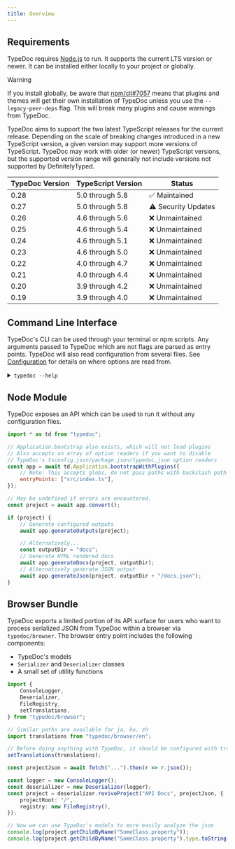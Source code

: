 ```yaml
---
title: Overview
---
```


## Requirements

TypeDoc requires [Node.js](https://nodejs.org/) to run. It supports the current LTS
version or newer. It can be installed either locally to your project or globally.

> [!warning]
> If you install globally, be aware that [npm/cli#7057](https://github.com/npm/cli/issues/7057)
> means that plugins and themes will get their own installation of TypeDoc unless you use the
> `--legacy-peer-deps` flag. This will break many plugins and cause warnings from TypeDoc.

TypeDoc aims to support the two latest TypeScript releases for the current release. Depending
on the scale of breaking changes introduced in a new TypeScript version, a given version may
support more versions of TypeScript. TypeDoc may work with older (or newer) TypeScript versions, but
the supported version range will generally not include versions not supported by DefinitelyTyped.

| TypeDoc Version | TypeScript Version | Status             |
| --------------- | ------------------ | ------------------ |
| 0.28            | 5.0 through 5.8    | ✅ Maintained      |
| 0.27            | 5.0 through 5.8    | ⚠️ Security Updates |
| 0.26            | 4.6 through 5.6    | ❌ Unmaintained    |
| 0.25            | 4.6 through 5.4    | ❌ Unmaintained    |
| 0.24            | 4.6 through 5.1    | ❌ Unmaintained    |
| 0.23            | 4.6 through 5.0    | ❌ Unmaintained    |
| 0.22            | 4.0 through 4.7    | ❌ Unmaintained    |
| 0.21            | 4.0 through 4.4    | ❌ Unmaintained    |
| 0.20            | 3.9 through 4.2    | ❌ Unmaintained    |
| 0.19            | 3.9 through 4.0    | ❌ Unmaintained    |

## Command Line Interface

TypeDoc's CLI can be used through your terminal or npm scripts. Any arguments
passed to TypeDoc which are not flags are parsed as entry points. TypeDoc will
also read configuration from several files. See [Configuration](./options/configuration.md#compileroptions)
for details on where options are read from.

<details>
<summary><code>typedoc --help</code></summary>
{@includeCode generated/help.txt}
</details>

## Node Module

TypeDoc exposes an API which can be used to run it without any configuration files.

```js
import * as td from "typedoc";

// Application.bootstrap also exists, which will not load plugins
// Also accepts an array of option readers if you want to disable
// TypeDoc's tsconfig.json/package.json/typedoc.json option readers
const app = await td.Application.bootstrapWithPlugins({
    // Note: This accepts globs, do not pass paths with backslash path separators!
    entryPoints: ["src/index.ts"],
});

// May be undefined if errors are encountered.
const project = await app.convert();

if (project) {
    // Generate configured outputs
    await app.generateOutputs(project);

    // Alternatively...
    const outputDir = "docs";
    // Generate HTML rendered docs
    await app.generateDocs(project, outputDir);
    // Alternatively generate JSON output
    await app.generateJson(project, outputDir + "/docs.json");
}
```

## Browser Bundle

TypeDoc exports a limited portion of its API surface for users who want to process
serialized JSON from TypeDoc within a browser via `typedoc/browser`. The browser
entry point includes the following components:

- TypeDoc's models
- `Serializer` and `Deserializer` classes
- A small set of utility functions

```ts
import {
    ConsoleLogger,
    Deserializer,
    FileRegistry,
    setTranslations,
} from "typedoc/browser";

// Similar paths are available for ja, ko, zh
import translations from "typedoc/browser/en";

// Before doing anything with TypeDoc, it should be configured with translations
setTranslations(translations);

const projectJson = await fetch("...").then(r => r.json());

const logger = new ConsoleLogger();
const deserializer = new Deserializer(logger);
const project = deserializer.reviveProject("API Docs", projectJson, {
    projectRoot: "/",
    registry: new FileRegistry(),
});

// Now we can use TypeDoc's models to more easily analyze the json
console.log(project.getChildByName("SomeClass.property"));
console.log(project.getChildByName("SomeClass.property").type.toString());
```
